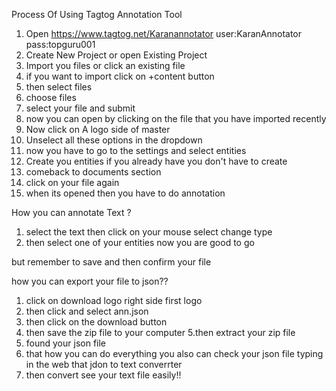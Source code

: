 Process Of Using Tagtog Annotation Tool

1. Open https://www.tagtog.net/Karanannotator
    	user:KaranAnnotator
    	pass:topguru001
2. Create New Project or open Existing Project
3. Import you files or click an existing file
4. if you want to import click on +content button 
5. then select files 
6. choose files
7. select your file and submit
8. now you can open by clicking on the file that you have imported recently
9. Now click on A logo side of master 
10. Unselect all these options in the dropdown
11. now you have to go to the settings and  select entities 
12. Create you entities if you already have you don't have to create
13. comeback to documents section
14. click on your file again
15. when its opened then you have to do annotation

How you can annotate Text ?
1. select the text then click on your mouse select change type
2. then select one of your entities 
 now you are good to go 

but remember to save and then confirm your file

how you can export your file to json??

1. click on download logo right side first logo
2. then click and select ann.json
3. then click on the download button
4. then save the zip file to your computer
5.then extract your zip file 
6.  found your json file 
7. that how you can do everything you also can check your json file typing in the web
that jdon to text converrter
8. then convert see your text file easily!!
